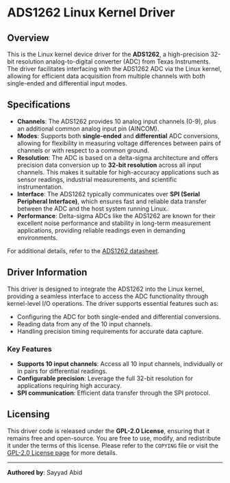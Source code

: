 # ADS1262 Linux Kernel Driver

## Overview

This is the Linux kernel device driver for the **ADS1262**, a high-precision 32-bit resolution analog-to-digital converter (ADC) from Texas Instruments. The driver facilitates interfacing with the ADS1262 ADC via the Linux kernel, allowing for efficient data acquisition from multiple channels with both single-ended and differential input modes.

## Specifications

- **Channels**: The ADS1262 provides 10 analog input channels (0-9), plus an additional common analog input pin (AINCOM).  
- **Modes**: Supports both **single-ended** and **differential** ADC conversions, allowing for flexibility in measuring voltage differences between pairs of channels or with respect to a common ground.  
- **Resolution**: The ADC is based on a delta-sigma architecture and offers precision data conversion up to **32-bit resolution** across all input channels. This makes it suitable for high-accuracy applications such as sensor readings, industrial measurements, and scientific instrumentation.  
- **Interface**: The ADS1262 typically communicates over **SPI (Serial Peripheral Interface)**, which ensures fast and reliable data transfer between the ADC and the host system running Linux.  
- **Performance**: Delta-sigma ADCs like the ADS1262 are known for their excellent noise performance and stability in long-term measurement applications, providing reliable readings even in demanding environments.

For additional details, refer to the [ADS1262 datasheet](https://www.ti.com/lit/ds/symlink/ads1262.pdf).

## Driver Information

This driver is designed to integrate the ADS1262 into the Linux kernel, providing a seamless interface to access the ADC functionality through kernel-level I/O operations. The driver supports essential features such as:

- Configuring the ADC for both single-ended and differential conversions.
- Reading data from any of the 10 input channels.
- Handling precision timing requirements for accurate data capture.

### Key Features

- **Supports 10 input channels**: Access all 10 input channels, individually or in pairs for differential readings.
- **Configurable precision**: Leverage the full 32-bit resolution for applications requiring high accuracy.
- **SPI communication**: Efficient data transfer through the SPI protocol.
  
## Licensing

This driver code is released under the **GPL-2.0 License**, ensuring that it remains free and open-source. You are free to use, modify, and redistribute it under the terms of this license. Please refer to the `COPYING` file or visit the [GPL-2.0 License page](https://www.gnu.org/licenses/old-licenses/gpl-2.0.html) for more details.

---

**Authored by**: Sayyad Abid
